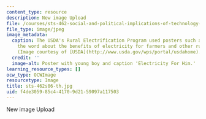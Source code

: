 ```yaml
---
content_type: resource
description: New image Upload
file: /courses/sts-462-social-and-political-implications-of-technology-spring-2006/f4de305985c441709d2159097a117503_sts-462s06-th.jpg
file_type: image/jpeg
image_metadata:
  caption: The USDA's Rural Electrification Program used posters such as this to spread
    the word about the benefits of electricity for farmers and other rural people.
    (Image courtesy of [USDA](http://www.usda.gov/wps/portal/usdahome).)
  credit: ''
  image-alt: Poster with young boy and caption 'Electricity For Him.'
learning_resource_types: []
ocw_type: OCWImage
resourcetype: Image
title: sts-462s06-th.jpg
uid: f4de3059-85c4-4170-9d21-59097a117503
---
```

New image Upload

